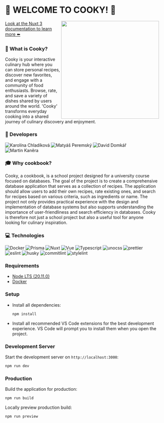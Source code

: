 # **🧁 WELCOME TO COOKY! 🧁**

<img src="https://64.media.tumblr.com/2894bb3d2325eb0de3e6a8fbe07c2c59/ab4f8d5953fb26f5-79/s1280x1920/9074ac143c015498cd0f9d3206fb2194dfc543e6.png" width="320" align="right" >

[Look at the Nuxt 3 documentation to learn more ⬅️](https://nuxt.com/docs/getting-started/introduction)

### 🥐 **What is Cooky?**

<p>Cooky is your interactive culinary hub where you can store personal recipes, discover new favorites, and engage with a community of food enthusiasts. Browse, rate, and save a variety of dishes shared by users around the world. 'Cooky' transforms everyday cooking into a shared journey of culinary discovery and enjoyment.</p>

### **💼 Developers**

![Karolína Chladíková](https://img.shields.io/badge/Karolína-Chladíková-FF5F54.svg) ![Matyáš Peremský](https://img.shields.io/badge/Matyáš-Peremský-FFA14A.svg) ![David Domkář](https://img.shields.io/badge/David-Domkář-FFBD3E.svg) ![Martin Kaněra](https://img.shields.io/badge/Martin-Kaněra-FF5F54.svg)

### **🎓 Why cookbook?**

<p>Cooky, a cookbook, is a school project designed for a university course focused on databases. The goal of the project is to create a comprehensive database application that serves as a collection of recipes. The application should allow users to add their own recipes, rate existing ones, and search for recipes based on various criteria, such as ingredients or name. The project not only provides practical experience with the design and implementation of database systems but also supports understanding the importance of user-friendliness and search efficiency in databases. Cooky is therefore not just a school project but also a useful tool for anyone looking for culinary inspiration.</p>

### **💻 Technologies**

![Docker](https://img.shields.io/badge/Container_runtime-Docker-2496ED.svg) ![Prisma](https://img.shields.io/badge/orm-Prisma-2D3748.svg) ![Nuxt](https://img.shields.io/badge/metaframework-Nuxt-00DC82.svg) ![Vue](https://img.shields.io/badge/framework-Vue-4FC08D.svg) ![Typescript](https://img.shields.io/badge/programming_language-Typescript-3178C6.svg) ![unocss](https://img.shields.io/badge/css-unocss-FF6B81.svg) ![prettier](https://img.shields.io/badge/code_style-prettier-F7B93E.svg) ![eslint](https://img.shields.io/badge/linter-eslint-4B32C3.svg) ![husky](https://img.shields.io/badge/git_hooks-husky-A142F4.svg) ![commitlint](https://img.shields.io/badge/commit_linter-commitlint-207DE5.svg) ![stylelint](https://img.shields.io/badge/style_linter-stylelint-263238.svg)

### Requirements

- [Node LTS (20.11.0)](https://nodejs.org/en/download/)
- [Docker](https://www.docker.com/products/docker-desktop/)

### Setup

- Install all dependencies:

  ```bash
  npm install
  ```

- Install all recommended VS Code extensions for the best development experience. VS Code will prompt you to install them when you open the project.

### Development Server

Start the development server on `http://localhost:3000`:

```bash
npm run dev
```

### Production

Build the application for production:

```bash
npm run build
```

Locally preview production build:

```bash
npm run preview
```
